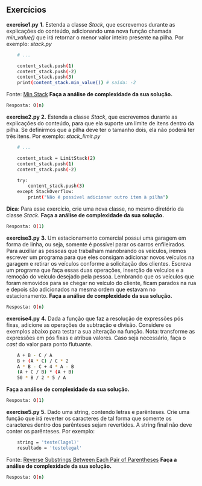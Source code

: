 ## Exercícios

**exercise1.py**
**1.** Estenda a classe *Stack*, que escrevemos durante as explicações do conteúdo, adicionando uma nova função chamada *min_value()* que irá retornar o menor valor inteiro presente na pilha. Por exemplo:
*stack.py*
```sh
    # ...

    content_stack.push(1)
    content_stack.push(-2)
    content_stack.push(3)
    print(content_stack.min_value()) # saída: -2
```
Fonte: [Min Stack](https://leetcode.com/problems/min-stack/)
**Faça a análise de complexidade da sua solução.**
```sh
Resposta: O(n)
```

**exercise2.py**
**2.** Estenda a classe *Stack*, que escrevemos durante as explicações do conteúdo, para que ela suporte um limite de itens dentro da pilha. Se definirmos que a pilha deve ter o tamanho dois, ela não poderá ter três itens. Por exemplo:
*stack_limit.py*
```sh
    # ...

    content_stack = LimitStack(2)
    content_stack.push(1)
    content_stack.push(-2)

    try:
        content_stack.push(3)
    except StackOverflow:
        print("Não é possível adicionar outro item à pilha")
```
**Dica**: Para esse exercício, crie uma nova classe, no mesmo diretório da classe *Stack*.
**Faça a análise de complexidade da sua solução.**
```sh
Resposta: O(1)
```

**exercise3.py**
**3.** Um estacionamento comercial possui uma garagem em forma de linha, ou seja, somente é possível parar os carros enfileirados. Para auxiliar as pessoas que trabalham manobrando os veículos, iremos escrever um programa para que eles consigam adicionar novos veículos na garagem e retirar os veículos conforme a solicitação dos clientes. Escreva um programa que faça essas duas operações, inserção de veículos e a remoção do veículo desejado pela pessoa. Lembrando que os veículos que foram removidos para se chegar no veículo do cliente, ficam parados na rua e depois são adicionados na mesma ordem que estavam no estacionamento.
**Faça a análise de complexidade da sua solução.**
```sh
Resposta: O(n)
```

**exercise4.py**
**4.** Dada a função que faz a resolução de expressões pós fixas, adicione as operações de subtração e divisão. Considere os exemplos abaixo para testar a sua alteração na função.
Nota: transforme as expressões em pós fixas e atribua valores. Caso seja necessário, faça o *cast* do valor para ponto flutuante.
```sh
    A + B - C / A
    B + (A * C) / C * 2
    A * B - C + 4 * A - B
    (A + C / B) * (A + B)
    50 * B / 2 * 5 / A
```
**Faça a análise de complexidade da sua solução.**
```sh
Resposta: O(1)
```

**exercise5.py**
**5.** Dado uma string, contendo letras e parênteses. Crie uma função que irá reverter os caracteres de tal forma que somente os caracteres dentro dos parênteses sejam revertidos. A string final não deve conter os parênteses. Por exemplo:
```sh
    string = 'teste(lagel)'
    resultado = 'testelegal'
```
Fonte: [Reverse Substrings Between Each Pair of Parentheses](https://leetcode.com/problems/reverse-substrings-between-each-pair-of-parentheses/)
**Faça a análise de complexidade da sua solução.**
```sh
Resposta: O(n)
```